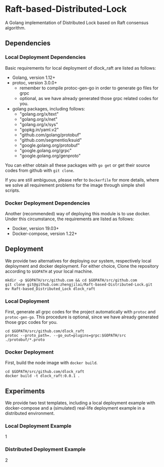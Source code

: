 # Raft-based-Distributed-Lock
A Golang implementation of Distributed Lock based on Raft consensus algorithm.

## Dependencies
### Local Deployment Dependencies
Basic requirements for local deployment of dlock_raft are listed as follows:

- Golang, version 1.12+
- protoc, version 3.0.0+
  + remember to compile protoc-gen-go in order to generate go files for grpc
  + optional, as we have already generated those grpc related codes for you.
- golang packages, including follows:
  + "golang.org/x/text"
  + "golang.org/x/net"
  + "golang.org/x/sys"
  + "gopkg.in/yaml.v2"
  + "github.com/golang/protobuf"
  + "github.com/segmentio/ksuid"
  + "google.golang.org/protobuf"
  + "google.golang.org/grpc"
  + "google.golang.org/genproto"

You can either obtain all these packages with `go get` or get their source codes from github with `git clone`. 

If you are still ambiguous, please refer to `Dockerfile` for more details, 
where we solve all requirement problems for the image through simple shell scripts.

### Docker Deployment Dependencies
Another (recommended) way of deploying this module is to use docker.
Under this circumstance, the requirements are listed as follows:

- Docker, version 19.03+
- Docker-compose, version 1.22+

## Deployment
We provide two alternatives for deploying our system, 
respectively local deployment and docker deployment.
For either choice, Clone the repository according to `$GOPATH` at your local machine.
```shell
mkdir -p $GOPATH/src/github.com && cd $GOPATH/src/github.com
git clone git@github.com:zhengjilai/Raft-based-Distributed-Lock.git
mv Raft-based_Distributed_Lock dlock_raft
```

### Local Deployment 

First, generate all grpc codes for the project automatically with `protoc` and `protoc-gen-go`.
This procedure is optional, since we have already generated those grpc codes for you.
```shell
cd $GOPATH/src/github.com/dlock_raft
protoc --proto_path=. --go_out=plugins=grpc:$GOPATH/src ./protobuf/*.proto
```

### Docker Deployment 

First, build the node image with `docker build`.
```shell
cd $GOPATH/src/github.com/dlock_raft
docker build -t dlock_raft:0.0.1 .
```

## Experiments
We provide two test templates, including a local deployment example with docker-compose 
and a (simulated) real-life deployment example in a distributed environment.

### Local Deployment Example
1
### Distributed Deployment Example
2